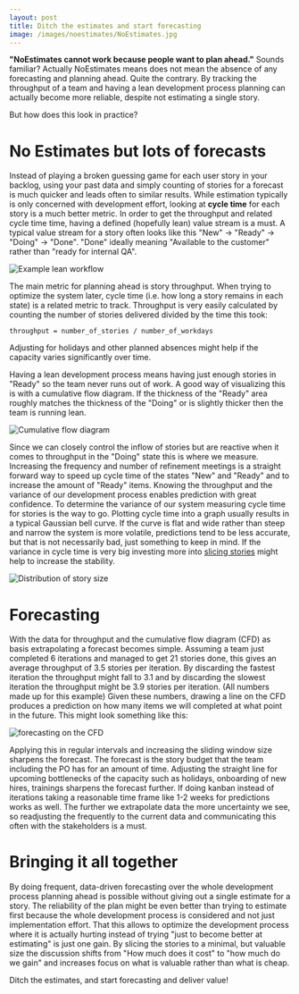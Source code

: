 ```yaml
---
layout: post
title: Ditch the estimates and start forecasting 
image: /images/noestimates/NoEstimates.jpg
---
```


**"NoEstimates cannot work because people want to plan ahead."** Sounds familiar? Actually NoEstimates means does not mean the absence of any forecasting and planning ahead. Quite the contrary. By tracking the throughput of a team and having a lean development process planning can actually become more reliable, despite not estimating a single story.

But how does this look in practice? 

# No Estimates but lots of forecasts

Instead of playing a broken guessing game for each user story in your backlog, using your past data and simply counting of stories for a forecast is much quicker and leads often to similar results. While estimation typically is only concerned with development effort, looking at **cycle time** for each story is a much better metric. In order to get the throughput and related cycle time time, having a defined (hopefully lean) value stream is a must. 
A typical value stream for a story often looks like this "New" -> "Ready" -> "Doing" -> "Done". "Done" ideally meaning "Available to the customer" rather than "ready for internal QA". 

![Example lean workflow]({{site.baseurl}}/images/noestimates/example-workflow.jpg)

The main metric for planning ahead is story throughput. When trying to optimize the system later, cycle time (i.e. how long a story remains in each state) is a related metric to track.
Throughput is very easily calculated by counting the number of stories delivered divided by the time this took:
```
throughput = number_of_stories / number_of_workdays
```

Adjusting for holidays and other planned absences might help if the capacity varies significantly over time. 

Having a lean development process means having just enough stories in "Ready" so the team never runs out of work. A good way of visualizing this is with a cumulative flow diagram. If the thickness of the "Ready" area roughly matches the thickness of the "Doing" or is slightly thicker then the team is running lean. 

![Cumulative flow diagram]({{site.baseurl}}/images/noestimates/cumulative-flow-diagram.png)

Since we can closely control the inflow of stories but are reactive when it comes to throughput in the "Doing" state this is where we measure. Increasing the frequency and number of refinement meetings is a straight forward way to speed up cycle time of the states "New" and "Ready" and to increase the amount of "Ready" items. 
Knowing the throughput and the variance of our development process enables prediction with great confidence. To determine the variance of our system measuring cycle time for stories is the way to go. 
Plotting cycle time into a graph usually results in a typical Gaussian bell curve. If the curve is flat and wide rather than steep and narrow the system is more volatile, predictions tend to be less accurate, but that is not necessarily bad, just something to keep in mind.
If the variance in cycle time is very big investing more into [slicing stories](https://dominikberner.ch/the-art-of-slicing/) might help to increase the stability. 

![Distribution of story size]({{site.baseurl}}/images/noestimates/size-distribution.png)

# Forecasting

With the data for throughput and the cumulative flow diagram (CFD) as basis extrapolating a forecast becomes simple.
Assuming a team just completed 6 iterations and managed to get 21 stories done, this gives an average throughput of 3.5 stories per iteration.
By discarding the fastest iteration the throughput might fall to 3.1 and by discarding the slowest iteration the throughput might be 3.9 stories per iteration. (All numbers made up for this example)
Given these numbers, drawing a line on the CFD produces a prediction on how many items we will completed at what point in the future. This might look something like this: 

![forecasting on the CFD]({{site.baseurl}}/images/noestimates/forecasting.png)

Applying this in regular intervals and increasing the sliding window size sharpens the forecast. The forecast is the story budget that the team including the PO has for an amount of time. Adjusting the straight line for upcoming bottlenecks of the capacity such as holidays, onboarding of new hires, trainings sharpens the forecast further. 
If doing kanban instead of iterations taking a reasonable time frame like 1-2 weeks for predictions works as well. The further we extrapolate data the more uncertainty we see, so readjusting the frequently to the current data and communicating this often with the stakeholders is a must. 

# Bringing it all together 

By doing frequent, data-driven forecasting over the whole development process planning ahead is possible without giving out a single estimate for a story. The reliability of the plan might be even better than trying to estimate first because the whole development process is considered and not just implementation effort.
That this allows to optimize the development process where it is actually hurting instead of trying "just to become better at estimating" is just one gain. By slicing the stories to a minimal, but valuable size the discussion shifts from "How much does it cost" to "how much do we gain" and increases focus on what is valuable rather than what is cheap. 

Ditch the estimates, and start forecasting and deliver value! 



